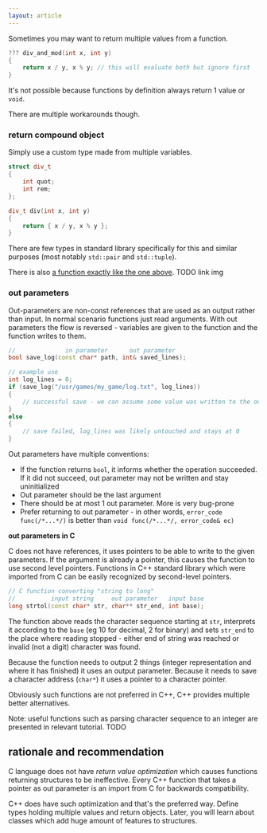 ```yaml
---
layout: article
---
```


Sometimes you may want to return multiple values from a function.

```c++
??? div_and_mod(int x, int y)
{
    return x / y, x % y; // this will evaluate both but ignore first
}
```

It's not possible because functions by definition always return 1 value or `void`.

There are multiple workarounds though.

### return compound object

Simply use a custom type made from multiple variables.

```c++
struct div_t
{
    int quot;
    int rem;
};

div_t div(int x, int y)
{
    return { x / y, x % y };
}
```

There are few types in standard library specifically for this and similar purposes (most notably `std::pair` and `std::tuple`).

There is also [a function exactly like the one above](https://en.cppreference.com/w/cpp/numeric/math/div). TODO link img

### out parameters

Out-parameters are non-const references that are used as an output rather than input. In normal scenario functions just read arguments. With out parameters the flow is reversed - variables are given to the function and the function writes to them.

```c++
//              in parameter      out parameter
bool save_log(const char* path, int& saved_lines);

// example use
int log_lines = 0;
if (save_log("/usr/games/my_game/log.txt", log_lines))
{
    // successful save - we can assume some value was written to the out parameter
}
else
{
    // save failed, log_lines was likely untouched and stays at 0
}
```

Out parameters have multiple conventions:

- If the function returns `bool`, it informs whether the operation succeeded. If it did not succeed, out parameter may not be written and stay uninitialized
- Out parameter should be the last argument
- There should be at most 1 out parameter. More is very bug-prone
- Prefer returning to out parameter - in other words, `error_code func(/*...*/)` is better than `void func(/*...*/, error_code& ec)`

**out parameters in C**

C does not have references, it uses pointers to be able to write to the given parameters. If the argument is already a pointer, this causes the function to use second level pointers. Functions in C++ standard library which were imported from C can be easily recognized by second-level pointers.

```c++
// C function converting "string to long"
//          input string     out parameter   input base
long strtol(const char* str, char** str_end, int base);
```

The function above reads the character sequence starting at `str`, interprets it according to the `base` (eg 10 for decimal, 2 for binary) and sets `str_end` to the place where reading stopped - either end of string was reached or invalid (not a digit) character was found.

Because the function needs to output 2 things (integer representation and where it has finished) it uses an output parameter. Because it needs to save a character address (`char*`) it uses a pointer to a character pointer.

Obviously such functions are not preferred in C++, C++ provides multiple better alternatives.

Note: useful functions such as parsing character sequence to an integer are presented in relevant tutorial. TODO

## rationale and recommendation

C language does not have *return value optimization* which causes functions returning structures to be ineffective. Every C++ function that takes a pointer as out parameter is an import from C for backwards compatibility.

C++ does have such optimization and that's the preferred way. Define types holding multiple values and return objects. Later, you will learn about classes which add huge amount of features to structures.
